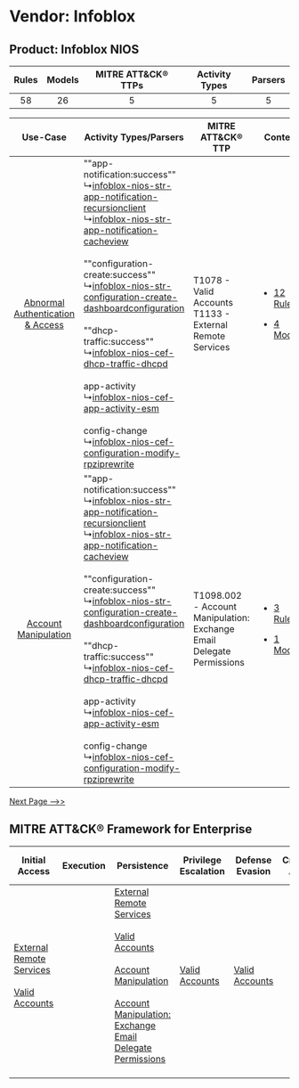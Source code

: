 Vendor: Infoblox
================
Product: Infoblox NIOS
----------------------
| Rules | Models | MITRE ATT&CK® TTPs | Activity Types | Parsers |
|:-----:|:------:|:------------------:|:--------------:|:-------:|
|  58   |   26   |         5          |       5        |    5    |

|    Use-Case    | Activity Types/Parsers    | MITRE ATT&CK® TTP    | Content    |
|:----:| ---- | ---- | ---- |
| [Abnormal Authentication & Access](../../../UseCases/uc_abnormal_authentication_&_access.md) |  ""app-notification:success""<br> ↳[infoblox-nios-str-app-notification-recursionclient](Ps/pC_infobloxniosstrappnotificationrecursionclient.md)<br> ↳[infoblox-nios-str-app-notification-cacheview](Ps/pC_infobloxniosstrappnotificationcacheview.md)<br><br> ""configuration-create:success""<br> ↳[infoblox-nios-str-configuration-create-dashboardconfiguration](Ps/pC_infobloxniosstrconfigurationcreatedashboardconfiguration.md)<br><br> ""dhcp-traffic:success""<br> ↳[infoblox-nios-cef-dhcp-traffic-dhcpd](Ps/pC_infobloxnioscefdhcptrafficdhcpd.md)<br><br> app-activity<br> ↳[infoblox-nios-cef-app-activity-esm](Ps/pC_infobloxnioscefappactivityesm.md)<br><br> config-change<br> ↳[infoblox-nios-cef-configuration-modify-rpziprewrite](Ps/pC_infobloxnioscefconfigurationmodifyrpziprewrite.md)<br> | T1078 - Valid Accounts<br>T1133 - External Remote Services<br>    | [<ul><li>12 Rules</li></ul><ul><li>4 Models</li></ul>](RM/r_m_infoblox_infoblox_nios_Abnormal_Authentication_&_Access.md) |
|    [Account Manipulation](../../../UseCases/uc_account_manipulation.md)    |  ""app-notification:success""<br> ↳[infoblox-nios-str-app-notification-recursionclient](Ps/pC_infobloxniosstrappnotificationrecursionclient.md)<br> ↳[infoblox-nios-str-app-notification-cacheview](Ps/pC_infobloxniosstrappnotificationcacheview.md)<br><br> ""configuration-create:success""<br> ↳[infoblox-nios-str-configuration-create-dashboardconfiguration](Ps/pC_infobloxniosstrconfigurationcreatedashboardconfiguration.md)<br><br> ""dhcp-traffic:success""<br> ↳[infoblox-nios-cef-dhcp-traffic-dhcpd](Ps/pC_infobloxnioscefdhcptrafficdhcpd.md)<br><br> app-activity<br> ↳[infoblox-nios-cef-app-activity-esm](Ps/pC_infobloxnioscefappactivityesm.md)<br><br> config-change<br> ↳[infoblox-nios-cef-configuration-modify-rpziprewrite](Ps/pC_infobloxnioscefconfigurationmodifyrpziprewrite.md)<br> | T1098.002 - Account Manipulation: Exchange Email Delegate Permissions<br> | [<ul><li>3 Rules</li></ul><ul><li>1 Models</li></ul>](RM/r_m_infoblox_infoblox_nios_Account_Manipulation.md)    |
[Next Page -->>](2_ds_infoblox_infoblox_nios.md)

MITRE ATT&CK® Framework for Enterprise
--------------------------------------
| Initial Access                                                                                                                                   | Execution | Persistence                                                                                                                                                                                                                                                                                                                                 | Privilege Escalation                                                | Defense Evasion                                                     | Credential Access | Discovery | Lateral Movement | Collection                                                                                                                                                            | Command and Control                                                                                                                       | Exfiltration | Impact |
| ------------------------------------------------------------------------------------------------------------------------------------------------ | --------- | ------------------------------------------------------------------------------------------------------------------------------------------------------------------------------------------------------------------------------------------------------------------------------------------------------------------------------------------- | ------------------------------------------------------------------- | ------------------------------------------------------------------- | ----------------- | --------- | ---------------- | --------------------------------------------------------------------------------------------------------------------------------------------------------------------- | ----------------------------------------------------------------------------------------------------------------------------------------- | ------------ | ------ |
| [External Remote Services](https://attack.mitre.org/techniques/T1133)<br><br>[Valid Accounts](https://attack.mitre.org/techniques/T1078)<br><br> |           | [External Remote Services](https://attack.mitre.org/techniques/T1133)<br><br>[Valid Accounts](https://attack.mitre.org/techniques/T1078)<br><br>[Account Manipulation](https://attack.mitre.org/techniques/T1098)<br><br>[Account Manipulation: Exchange Email Delegate Permissions](https://attack.mitre.org/techniques/T1098/002)<br><br> | [Valid Accounts](https://attack.mitre.org/techniques/T1078)<br><br> | [Valid Accounts](https://attack.mitre.org/techniques/T1078)<br><br> |                   |           |                  | [Email Collection](https://attack.mitre.org/techniques/T1114)<br><br>[Email Collection: Email Forwarding Rule](https://attack.mitre.org/techniques/T1114/003)<br><br> | [Proxy: Multi-hop Proxy](https://attack.mitre.org/techniques/T1090/003)<br><br>[Proxy](https://attack.mitre.org/techniques/T1090)<br><br> |              |        |